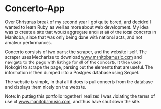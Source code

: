 Concerto-App
============

Over Christmas break of my second year I got quite bored, and decided I wanted to learn Ruby, as well as more about web development. My idea was to create a site that would aggregate and list all of the local concerts in Manitoba, since that was only being done with national acts, and not amateur performances. 

Concerto consists of two parts: the scraper, and the website itself. The scraper uses Mechanize to download www.manitobamusic.com and navigate to the page with listings for all of the concerts. It then uses Nokogiri to scrape the page, parsing out the elements that are useful. The information is then dumped into a Postgres database using Sequel. 

The website is simple, in that all it does is pull concerts from the database and displays them nicely on the website. 

Note: In putting this portfolio together I realized I was violating the terms of use of www.manitobamusic.com, and thus have shut down the site.
